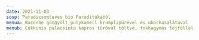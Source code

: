 ```yaml
---
date: 2021-11-03
soup: Paradicsomleves bio Paraditókából
menua: Baconbe göngyölt pulykamell krumplipürével és uborkasalátával
menub: Cukkinis palacsinta kapros túróval töltve, fokhagymás tejföllel
---
```

